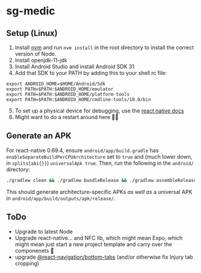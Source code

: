 # sg-medic

## Setup (Linux)

1. Install [nvm](https://github.com/nvm-sh/nvm) and run `nvm install` in the root directory to install the correct version of Node.
2. Install openjdk-11-jdk
3. Install Android Studio and install Android SDK 31
4. Add that SDK to your PATH by adding this to your shell rc file:

```
export ANDROID_HOME=$HOME/Android/Sdk
export PATH=$PATH:$ANDROID_HOME/emulator
export PATH=$PATH:$ANDROID_HOME/platform-tools
export PATH=$PATH:$ANDROID_HOME/cmdline-tools/10.0/bin
```

5. To set up a physical device for debugging, use the [react native docs](https://reactnative.dev/docs/running-on-device)
6. Might want to do a restart around here 😬🤷

## Generate an APK

For react-native 0.69.4, ensure `android/app/build.gradle` has `enableSeparateBuildPerCPUArchitecture` set to `true` and (much lower down, in `splits{abi{}}`) `universalApk true`. Then, run the following in the `android/` directory:

```sh
./gradlew clean && ./gradlew bundleRelease && ./gradlew assembleRelease
```

This should generate architecture-specific APKs _as well as_ a universal APK in `android/app/build/outputs/apk/release/`.

## ToDo

- Upgrade to latest Node
- Upgrade react-native... and NFC lib, which might mean Expo, which might mean just start a new project template and carry over the componenets 🤷
- upgrade [@react-navigation/bottom-tabs](https://reactnavigation.org/docs/bottom-tab-navigator/) (and/or otherwise fix Injury tab cropping)
